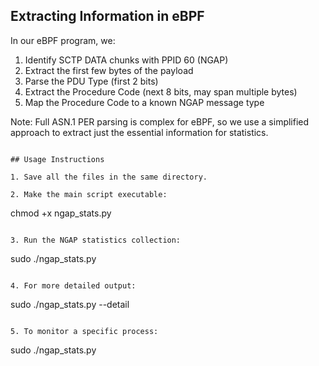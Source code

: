 ## Extracting Information in eBPF

In our eBPF program, we:

1. Identify SCTP DATA chunks with PPID 60 (NGAP)
2. Extract the first few bytes of the payload
3. Parse the PDU Type (first 2 bits)
4. Extract the Procedure Code (next 8 bits, may span multiple bytes)
5. Map the Procedure Code to a known NGAP message type

Note: Full ASN.1 PER parsing is complex for eBPF, so we use a simplified approach to extract just the essential information for statistics.
```

## Usage Instructions

1. Save all the files in the same directory.

2. Make the main script executable:
   ```
   chmod +x ngap_stats.py
   ```

3. Run the NGAP statistics collection:
   ```
   sudo ./ngap_stats.py
   ```

4. For more detailed output:
   ```
   sudo ./ngap_stats.py --detail
   ```

5. To monitor a specific process:
   ```
   sudo ./ngap_stats.py
   ```